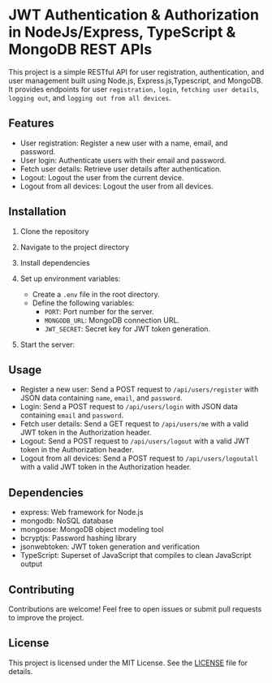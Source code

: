 # JWT Authentication & Authorization in NodeJs/Express, TypeScript & MongoDB REST APIs

This project is a simple RESTful API for user registration, authentication, and user management built using Node.js, Express.js,Typescript, and MongoDB. It provides endpoints for user `registration,` `login`, `fetching user details`, `logging out`, and `logging out from all devices`.

## Features

- User registration: Register a new user with a name, email, and password.
- User login: Authenticate users with their email and password.
- Fetch user details: Retrieve user details after authentication.
- Logout: Logout the user from the current device.
- Logout from all devices: Logout the user from all devices.

## Installation

1. Clone the repository
2. Navigate to the project directory
3. Install dependencies
4. Set up environment variables:
   - Create a `.env` file in the root directory.
   - Define the following variables:
     - `PORT`: Port number for the server.
     - `MONGODB_URL`: MongoDB connection URL.
     - `JWT_SECRET`: Secret key for JWT token generation.

5. Start the server:


## Usage

- Register a new user: Send a POST request to `/api/users/register` with JSON data containing `name`, `email`, and `password`.
- Login: Send a POST request to `/api/users/login` with JSON data containing `email` and `password`.
- Fetch user details: Send a GET request to `/api/users/me` with a valid JWT token in the Authorization header.
- Logout: Send a POST request to `/api/users/logout` with a valid JWT token in the Authorization header.
- Logout from all devices: Send a POST request to `/api/users/logoutall` with a valid JWT token in the Authorization header.

## Dependencies

- express: Web framework for Node.js
- mongodb: NoSQL database
- mongoose: MongoDB object modeling tool
- bcryptjs: Password hashing library
- jsonwebtoken: JWT token generation and verification
- TypeScript: Superset of JavaScript that compiles to clean JavaScript output


## Contributing

Contributions are welcome! Feel free to open issues or submit pull requests to improve the project.

## License

This project is licensed under the MIT License. See the [LICENSE](LICENSE) file for details.






